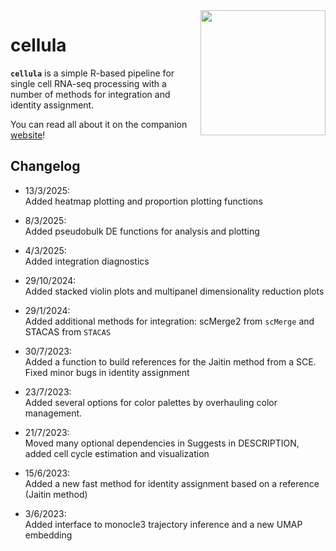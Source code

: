 <img src="https://user-images.githubusercontent.com/21171362/232594749-6a6beacc-6c59-4e40-ae62-e7026f355742.png" align="right" width="200"/>

# cellula

**`cellula`** is a simple R-based pipeline for single cell RNA-seq processing with a number of methods for integration and identity assignment.

You can read all about it on the companion [website](https://gdagstn.github.io/cellulaweb)!

## Changelog

-   13/3/2025:\
	Added heatmap plotting and proportion plotting functions

-   8/3/2025:\
	Added pseudobulk DE functions for analysis and plotting 
	
-   4/3/2025:\
    Added integration diagnostics

-   29/10/2024:\
    Added stacked violin plots and multipanel dimensionality reduction plots

-   29/1/2024:\
    Added additional methods for integration: scMerge2 from `scMerge` and STACAS from `STACAS`
    
-   30/7/2023:\
    Added a function to build references for the Jaitin method from a SCE. Fixed minor bugs in identity assignment

-   23/7/2023:\
    Added several options for color palettes by overhauling color management.

-   21/7/2023:\
    Moved many optional dependencies in Suggests in DESCRIPTION, added cell cycle estimation and visualization

-   15/6/2023:\
    Added a new fast method for identity assignment based on a reference (Jaitin method)

-   3/6/2023:\
    Added interface to monocle3 trajectory inference and a new UMAP embedding
